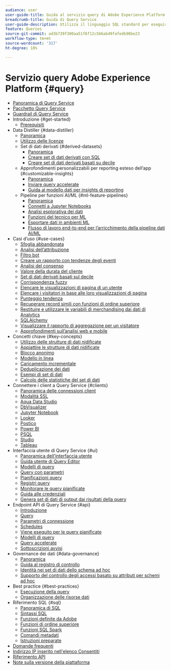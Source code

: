 ```yaml
---
audience: user
user-guide-title: Guida al servizio query di Adobe Experience Platform
breadcrumb-title: Guida di Query Service
user-guide-description: Utilizza il linguaggio SQL standard per eseguire query sui dati nel data lake in Experience Platform.
feature: Queries
source-git-commit: ad3b739f300aa51f6f12c566ab49fafedb90be23
workflow-type: tm+mt
source-wordcount: '317'
ht-degree: 18%

---
```



# Servizio query Adobe Experience Platform {#query}

- [Panoramica di Query Service](home.md)
- [Pacchetto Query Service](packaging.md)
- [Guardrail di Query Service](guardrails.md)
- Introduzione {#get-started}
   - [Prerequisiti](get-started/prerequisites.md)
- Data Distiller {#data-distiller}
   - [Panoramica](data-distiller/overview.md)
   - [Utilizzo delle licenze](data-distiller/license-usage.md)
   - Set di dati derivati {#derived-datasets}
      - [Panoramica](data-distiller/derived-datasets/overview.md)
      - [Creare set di dati derivati con SQL](data-distiller/derived-datasets/create-derived-datasets-with-sql.md)
      - [Creare set di dati derivati basati su decile](data-distiller/derived-datasets/decile-based-derived-attributes.md)
   - Approfondimenti personalizzabili per reporting esteso dell’app {#customizable-insights}
      - [Panoramica](data-distiller/customizable-insights/overview.md)
      - [Inviare query accelerate](data-distiller/customizable-insights/send-accelerated-queries.md)
      - [Guida al modello dati per insights di reporting](data-distiller/customizable-insights/reporting-insights-data-model.md)
   - Pipeline per funzioni AI/ML {#ml-feature-pipelines}
      - [Panoramica](data-distiller/ml-feature-pipelines/overview.md)
      - [Connetti a Jupyter Notebooks](data-distiller/ml-feature-pipelines/establish-connection.md)
      - [Analisi esplorativa dei dati](data-distiller/ml-feature-pipelines/exploratory-analysis.md)
      - [Funzioni del tecnico per ML](data-distiller/ml-feature-pipelines/feature-engineering.md)
      - [Esportare dati in ambienti ML](data-distiller/ml-feature-pipelines/export-data.md)
      - [Flusso di lavoro end-to-end per l’arricchimento della pipeline dati AI/ML](data-distiller/ml-feature-pipelines/end-to-end-notebook-workflow.md)
- Casi d’uso {#use-cases}
   - [Sfoglia abbandonata](use-cases/abandoned-browse.md)
   - [Analisi dell’attribuzione](use-cases/attribution-analysis.md)
   - [Filtro bot](use-cases/bot-filtering.md)
   - [Creare un rapporto con tendenze degli eventi](use-cases/trended-report-of-events.md)
   - [Analisi del consenso](use-cases/consent-analysis.md)
   - [Valore della durata del cliente](use-cases/customer-lifetime-value.md)
   - [Set di dati derivati basati sul decile](use-cases/deciles-use-case.md)
   - [Corrispondenza fuzzy](use-cases/fuzzy-match.md)
   - [Elencare le visualizzazioni di pagina di un utente](use-cases/list-visitor-sessions.md)
   - [Elencare i visitatori in base alle loro visualizzazioni di pagina](use-cases/visitors-by-number-of-page-views.md)
   - [Punteggio tendenza](use-cases/propensity-score.md)
   - [Recuperare record simili con funzioni di ordine superiore](use-cases/retrieve-similar-records.md)
   - [Restituire e utilizzare le variabili di merchandising dai dati di Analytics](use-cases/merchandising-variables.md)
   - [SQLAlchemy](use-cases/sqlalchemy.md)
   - [Visualizzare il rapporto di aggregazione per un visitatore](use-cases/roll-up-report-of-a-visitor.md)
   - [Approfondimenti sull’analisi web e mobile](use-cases/analytics-insights.md)
- Concetti chiave {#key-concepts}
   - [Utilizzo delle strutture di dati nidificate](key-concepts/nested-data-structures.md)
   - [Appiattire le strutture di dati nidificate](key-concepts/flatten-nested-data.md)
   - [Blocco anonimo](key-concepts/anonymous-block.md)
   - [Modello in linea](key-concepts/inline-templates.md)
   - [Caricamento incrementale](key-concepts/incremental-load.md)
   - [Deduplicazione dei dati](key-concepts/deduplication.md)
   - [Esempi di set di dati](key-concepts/dataset-samples.md)
   - [Calcolo delle statistiche del set di dati](key-concepts/dataset-statistics.md)
- Connettere i client a Query Service {#clients}
   - [Panoramica delle connessioni client](clients/overview.md)
   - [Modalità SSL](./clients/ssl-modes.md)
   - [Aqua Data Studio](clients/aqua-data-studio.md)
   - [DbVisualizer](./clients/dbvisulaizer.md)
   - [Jupyter Notebook](clients//jupyter-notebook.md)
   - [Looker](clients/looker.md)
   - [Postico](clients/postico.md)
   - [Power BI](clients/power-bi.md)
   - [PSQL](clients/psql.md)
   - [Studio](clients/rstudio.md)
   - [Tableau](clients/tableau.md)
- Interfaccia utente di Query Service {#ui}
   - [Panoramica dell’interfaccia utente](ui/overview.md)
   - [Guida utente di Query Editor](ui/user-guide.md)
   - [Modelli di query](ui/query-templates.md)
   - [Query con parametri](ui/parameterized-queries.md)
   - [Pianificazioni query](ui/query-schedules.md)
   - [Registri query](ui/query-logs.md)
   - [Monitorare le query pianificate](ui/monitor-queries.md)
   - [Guida alle credenziali](ui/credentials.md)
   - [Genera set di dati di output dai risultati della query](ui/create-datasets.md)
- Endpoint API di Query Service {#api}
   - [Introduzione](api/getting-started.md)
   - [Query](api/queries.md)
   - [Parametri di connessione](api/connection-parameters.md)
   - [Schedules](api/scheduled-queries.md)
   - [Viene eseguito per le query pianificate](api/runs-scheduled-queries.md)
   - [Modelli di query](api/query-templates.md)
   - [Query accelerate](api/accelerated-queries.md)
   - [Sottoscrizioni avvisi](api/alert-subscriptions.md)
- Governance dei dati {#data-governance}
   - [Panoramica](data-governance/overview.md)
   - [Guida al registro di controllo](data-governance/audit-log-guide.md)
   - [Identità nei set di dati dello schema ad hoc](data-governance/ad-hoc-schema-identities.md)
   - [Supporto del controllo degli accessi basato su attributi per schemi ad hoc](./data-governance/ad-hoc-schema-labels.md)
- Best practice {#best-practices}
   - [Esecuzione della query](best-practices/writing-queries.md)
   - [Organizzazione delle risorse dati](./best-practices/organize-data-assets.md)
- Riferimento SQL {#sql}
   - [Panoramica di SQL](sql/overview.md)
   - [Sintassi SQL](sql/syntax.md)
   - [Funzioni definite da Adobe](sql/adobe-defined-functions.md)
   - [Funzioni di ordine superiore](sql/higher-order-functions.md)
   - [Funzioni SQL Spark](sql/spark-sql-functions.md)
   - [Comandi metadati](sql/metadata.md)
   - [Istruzioni preparate](sql/prepared-statements.md)
- [Domande frequenti](troubleshooting-guide.md)
- [Indirizzo IP inserito nell&#39;elenco Consentiti](ip-address-allowlist.md)
- [Riferimento API](https://www.adobe.io/experience-platform-apis/references/query-service/)
- [Note sulla versione della piattaforma](https://www.adobe.com/go/platform-release-notes-it)
